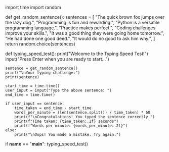 import time
import random

def get_random_sentence():
    sentences = [
        "The quick brown fox jumps over the lazy dog.",
        "Programming is fun and rewarding.",
        "Python is a versatile programming language.",
        "Practice makes perfect.",
        "Coding challenges improve your skills.",
        "It was a good thing they were going home tomorrow.",
        "He had done one good deed.",
        "It would do no good to ask him why.",
    ]
    return random.choice(sentences)

def typing_speed_test():
    print("Welcome to the Typing Speed Test!")
    input("Press Enter when you are ready to start...")

    sentence = get_random_sentence()
    print("\nYour typing challenge:")
    print(sentence)
    
    start_time = time.time()
    user_input = input("Type the above sentence: ")
    end_time = time.time()

    if user_input == sentence:
        time_taken = end_time - start_time
        words_per_minute = (len(sentence.split()) / time_taken) * 60
        print(f"\nCongratulations! You typed the sentence correctly.")
        print(f"Time taken: {time_taken:.2f} seconds")
        print(f"Words per minute: {words_per_minute:.2f}")
    else:
        print("\nOops! You made a mistake. Try again.")

if __name__ == "__main__":
    typing_speed_test()
